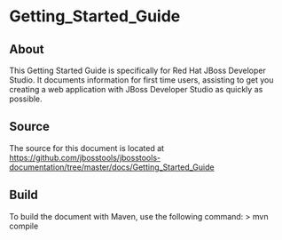 Getting_Started_Guide
==================================================


About
-----
This Getting Started Guide is specifically for Red Hat JBoss Developer Studio. It documents information for first time users, assisting to get you creating a web application with JBoss Developer Studio as quickly as possible.


Source
------
The source for this document is located at https://github.com/jbosstools/jbosstools-documentation/tree/master/docs/Getting_Started_Guide


Build
-----
To build the document with Maven, use the following command:
	> mvn compile
